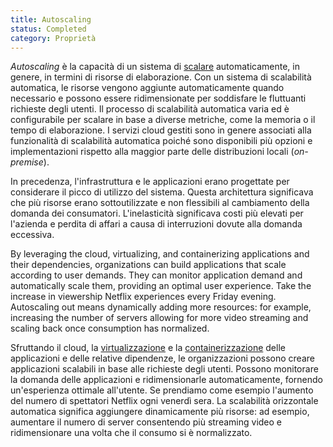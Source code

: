 ```yaml
---
title: Autoscaling
status: Completed
category: Proprietà
---
```


_Autoscaling_ è la capacità di un sistema di [scalare](/Scalabilità/) automaticamente, in genere, in termini di risorse di elaborazione. Con un sistema di scalabilità automatica, le risorse vengono aggiunte automaticamente quando necessario e possono essere ridimensionate per soddisfare le fluttuanti richieste degli utenti. Il processo di scalabilità automatica varia ed è configurabile per scalare in base a diverse metriche, come la memoria o il tempo di elaborazione. I servizi cloud gestiti sono in genere associati alla funzionalità di scalabilità automatica poiché sono disponibili più opzioni e implementazioni rispetto alla maggior parte delle distribuzioni locali (_on-premise_).

In precedenza, l'infrastruttura e le applicazioni erano progettate per considerare il picco di utilizzo del sistema. Questa architettura significava che più risorse erano sottoutilizzate e non flessibili al cambiamento della domanda dei consumatori. L'inelasticità significava costi più elevati per l'azienda e perdita di affari a causa di interruzioni dovute alla domanda eccessiva.

By leveraging the cloud, virtualizing, and containerizing applications and their dependencies, organizations can build applications that scale according to user demands. They can monitor application demand and automatically scale them, providing an optimal user experience. Take the increase in viewership Netflix experiences every Friday evening. Autoscaling out means dynamically adding more resources: for example, increasing the number of servers allowing for more video streaming and scaling back once consumption has normalized.

Sfruttando il cloud, la [virtualizzazione](/Virtualizzazione/) e la [containerizzazione](/Containerizzazione/) delle applicazioni e delle relative dipendenze, le organizzazioni possono creare applicazioni scalabili in base alle richieste degli utenti. Possono monitorare la domanda delle applicazioni e ridimensionarle automaticamente, fornendo un'esperienza ottimale all'utente. Se prendiamo come esempio l'aumento del numero di spettatori Netflix ogni venerdì sera. La scalabilità orizzontale automatica significa aggiungere dinamicamente più risorse: ad esempio, aumentare il numero di server consentendo più streaming video e ridimensionare una volta che il consumo si è normalizzato.